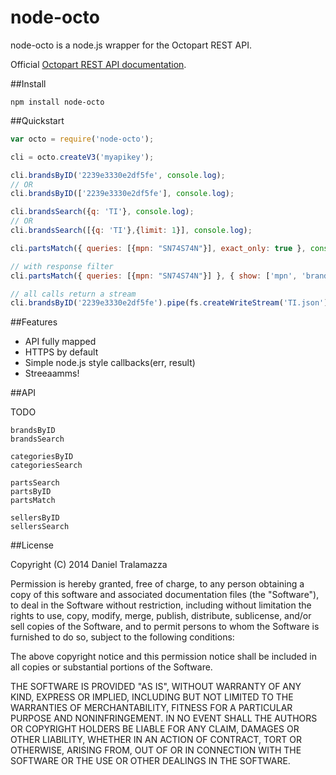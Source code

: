 node-octo
====

node-octo is a node.js wrapper for the Octopart REST API.

Official [Octopart REST API documentation](http://octopart.com/api/docs/v3/rest-api).

##Install

    npm install node-octo

##Quickstart

```js
var octo = require('node-octo');

cli = octo.createV3('myapikey');

cli.brandsByID('2239e3330e2df5fe', console.log);
// OR
cli.brandsByID(['2239e3330e2df5fe'], console.log);

cli.brandsSearch({q: 'TI'}, console.log);
// OR
cli.brandsSearch([{q: 'TI'},{limit: 1}], console.log);

cli.partsMatch({ queries: [{mpn: "SN74S74N"}], exact_only: true }, console.log);

// with response filter
cli.partsMatch({ queries: [{mpn: "SN74S74N"}] }, { show: ['mpn', 'brand.name'] }, console.log);

// all calls return a stream
cli.brandsByID('2239e3330e2df5fe').pipe(fs.createWriteStream('TI.json'));
```

##Features

* API fully mapped
* HTTPS by default
* Simple node.js style callbacks(err, result)
* Streeaamms!

##API

TODO

    brandsByID
    brandsSearch

    categoriesByID
    categoriesSearch

    partsSearch
    partsByID
    partsMatch

    sellersByID
    sellersSearch

##License

Copyright (C) 2014 Daniel Tralamazza

Permission is hereby granted, free of charge, to any person obtaining a copy of this software and associated documentation files (the "Software"), to deal in the Software without restriction, including without limitation the rights to use, copy, modify, merge, publish, distribute, sublicense, and/or sell copies of the Software, and to permit persons to whom the Software is furnished to do so, subject to the following conditions:

The above copyright notice and this permission notice shall be included in all copies or substantial portions of the Software.

THE SOFTWARE IS PROVIDED "AS IS", WITHOUT WARRANTY OF ANY KIND, EXPRESS OR IMPLIED, INCLUDING BUT NOT LIMITED TO THE WARRANTIES OF MERCHANTABILITY, FITNESS FOR A PARTICULAR PURPOSE AND NONINFRINGEMENT. IN NO EVENT SHALL THE AUTHORS OR COPYRIGHT HOLDERS BE LIABLE FOR ANY CLAIM, DAMAGES OR OTHER LIABILITY, WHETHER IN AN ACTION OF CONTRACT, TORT OR OTHERWISE, ARISING FROM, OUT OF OR IN CONNECTION WITH THE SOFTWARE OR THE USE OR OTHER DEALINGS IN THE SOFTWARE.
